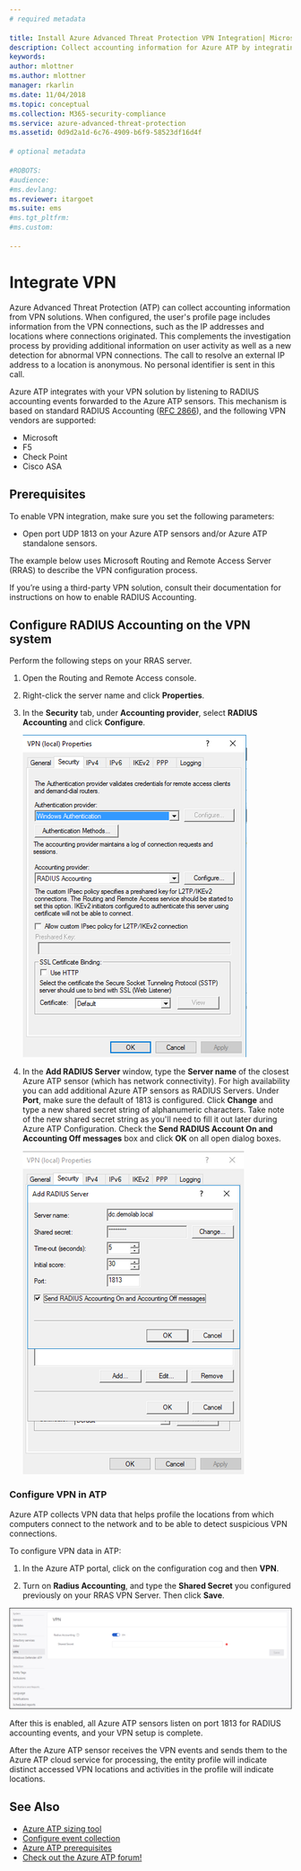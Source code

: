 ```yaml
---
# required metadata

title: Install Azure Advanced Threat Protection VPN Integration| Microsoft Docs
description: Collect accounting information for Azure ATP by integrating a VPN.
keywords:
author: mlottner
ms.author: mlottner
manager: rkarlin
ms.date: 11/04/2018
ms.topic: conceptual
ms.collection: M365-security-compliance
ms.service: azure-advanced-threat-protection
ms.assetid: 0d9d2a1d-6c76-4909-b6f9-58523df16d4f

# optional metadata

#ROBOTS:
#audience:
#ms.devlang:
ms.reviewer: itargoet
ms.suite: ems
#ms.tgt_pltfrm:
#ms.custom:

---
```



# Integrate VPN

Azure Advanced Threat Protection (ATP) can collect accounting information from VPN solutions. When configured, the user's profile page includes information from the VPN connections, such as the IP addresses and locations where connections originated. This complements the investigation process by providing additional information on user activity as well as a new detection for abnormal VPN connections. The call to resolve an external IP address to a location is anonymous. No personal identifier is sent in this call.

Azure ATP integrates with your VPN solution by listening to RADIUS accounting events forwarded to the Azure ATP sensors. This mechanism is based on standard RADIUS Accounting ([RFC 2866](https://tools.ietf.org/html/rfc2866)), and the following VPN vendors are supported:

-	Microsoft
-	F5
-	Check Point
-	Cisco ASA

## Prerequisites

To enable VPN integration, make sure you set the following parameters:

-	Open port UDP 1813 on your Azure ATP sensors and/or Azure ATP standalone sensors.


The example below uses Microsoft Routing and Remote Access Server (RRAS) to describe the VPN configuration process.

If you’re using a third-party VPN solution, consult their documentation for instructions on how to enable RADIUS Accounting.

## Configure RADIUS Accounting on the VPN system

Perform the following steps on your RRAS server.
 
1.	Open the Routing and Remote Access console.
2.	Right-click the server name and click **Properties**.
3.	In the **Security** tab, under **Accounting provider**, select **RADIUS Accounting** and click **Configure**.

    ![RADIUS setup](./media/radius-setup.png)

4.	In the **Add RADIUS Server** window, type the **Server name** of the closest Azure ATP sensor (which has network connectivity). For high availability you can add additional Azure ATP sensors as RADIUS Servers. Under **Port**, make sure the default of 1813 is configured. Click **Change** and type a new shared secret string of alphanumeric characters. Take note of the new shared secret string as you'll need to fill it out later during Azure ATP Configuration. Check the **Send RADIUS Account On and Accounting Off messages** box and click **OK** on all open dialog boxes.
 
     ![VPN setup](./media/vpn-set-accounting.png)
     
### Configure VPN in ATP

Azure ATP collects VPN data that helps profile the locations from which computers connect to the network and to be able to detect suspicious VPN connections.

To configure VPN data in ATP:

1.	In the Azure ATP portal, click on the configuration cog and then **VPN**.
 

2.	Turn on **Radius Accounting**, and type the **Shared Secret** you configured previously on your RRAS VPN Server. Then click **Save**.
 

  ![Configure Azure ATP VPN](./media/atp-vpn-radius.png)


After this is enabled, all Azure ATP sensors listen on port 1813 for RADIUS accounting events, and your VPN setup is complete. 

 After the Azure ATP sensor receives the VPN events and sends them to the Azure ATP cloud service for processing, the entity profile will indicate distinct accessed VPN locations and activities in the profile will indicate locations.



## See Also
- [Azure ATP sizing tool](http://aka.ms/aatpsizingtool)
- [Configure event collection](configure-event-collection.md)
- [Azure ATP prerequisites](atp-prerequisites.md)
- [Check out the Azure ATP forum!](https://aka.ms/azureatpcommunity)
